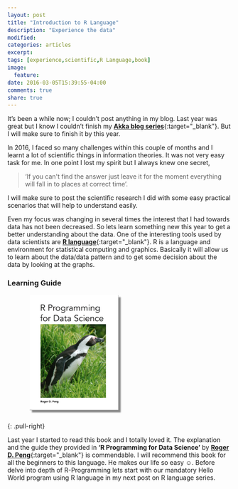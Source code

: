 ```yaml
---
layout: post
title: "Introduction to R Language"
description: "Experience the data"
modified:
categories: articles
excerpt:
tags: [experience,scientific,R Language,book]
image:
  feature:
date: 2016-03-05T15:39:55-04:00
comments: true
share: true
---
```


It’s been a while now; I couldn’t post anything in my blog.  Last year was great but I know I couldn’t finish my [**Akka blog series**](/articles/life-with-akka/){:target="_blank"}. But I will make sure to finish it by this year.

In 2016, I faced so many challenges within this couple of months and I learnt a lot of scientific things in information theories. It was not very easy task for me. In one point I lost my spirit but I always knew one secret, 

> ‘If you can't find the answer just leave it for the moment everything will fall in to places at correct time’. 

I will make sure to post the scientific research I did with some easy practical scenarios that will help to understand easily.

Even my focus was changing in several times the interest that I had towards data has not been decreased. So lets learn something new this year to get a better understanding about the data. One of the interesting tools used by data scientists are [**R language**](https://www.r-project.org/){:target="_blank"}. R is a language and environment for statistical computing and graphics. Basically it will allow us to learn about the data/data pattern and to get some decision about the data by looking at the graphs.  

### Learning Guide


<figure>
  <a href="/blog/r-blog-series/r-programming-for-data-science.png"><img src="/blog/r-blog-series/r-programming-for-data-science.png" alt="image" style="box-shadow: 5px 5px 2.5px #888888; margin: 0 0 10px 10px; max-width:200px;"></a>
</figure>
{: .pull-right}


Last year I started to read this book and I totally loved it. The explanation and the guide they provided in **‘R Programming for Data Science’** by [**Roger D. Peng**](http://www.biostat.jhsph.edu/~rpeng/){:target="_blank"} is commendable. I will recommend this book for all the beginners to this language. He makes our life so easy ☺. Before delve into depth of R-Programming lets start with our mandatory Hello World program using R language in my next post on R language series. 

